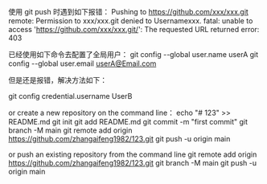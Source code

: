 使用 git push 时遇到如下报错：
Pushing to https://github.com/xxx/xxx.git
remote: Permission to xxx/xxx.git denied to Usernamexxx.
fatal: unable to access 'https://github.com/xxx/xxx.git/': The requested URL returned error: 403

已经使用如下命令去配置了全局用户：
git config --global user.name userA
git config --global user.email userA@Email.com


但是还是报错，解决方法如下：

git config credential.username UserB

or create a new repository on the command line：
echo "# 123" >> README.md
git init
git add README.md
git commit -m "first commit"
git branch -M main
git remote add origin https://github.com/zhangaifeng1982/123.git
git push -u origin main

or push an existing repository from the command line
git remote add origin https://github.com/zhangaifeng1982/123.git
git branch -M main
git push -u origin main



